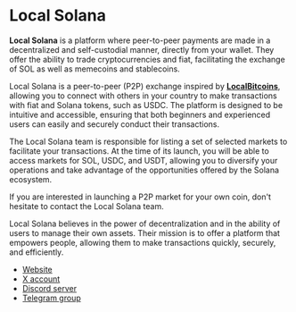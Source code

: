 # Local Solana

**Local Solana** is a platform where peer-to-peer payments are made in a decentralized and self-custodial manner, directly from your wallet. They offer the ability to trade cryptocurrencies and fiat, facilitating the exchange of SOL as well as memecoins and stablecoins.

Local Solana is a peer-to-peer (P2P) exchange inspired by [**LocalBitcoins**](https://localbitcoins.com/), allowing you to connect with others in your country to make transactions with fiat and Solana tokens, such as USDC. The platform is designed to be intuitive and accessible, ensuring that both beginners and experienced users can easily and securely conduct their transactions.

The Local Solana team is responsible for listing a set of selected markets to facilitate your transactions. At the time of its launch, you will be able to access markets for SOL, USDC, and USDT, allowing you to diversify your operations and take advantage of the opportunities offered by the Solana ecosystem.

If you are interested in launching a P2P market for your own coin, don't hesitate to contact the Local Solana team.

Local Solana believes in the power of decentralization and in the ability of users to manage their own assets. Their mission is to offer a platform that empowers people, allowing them to make transactions quickly, securely, and efficiently.

- [Website](https://localsolana.com/)
- [X account](https://x.com/LocalSolana)
- [Discord server](https://discord.gg/bwU2uFUH6J)
- [Telegram group](https://t.me/localsolana)